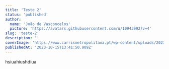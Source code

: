 ```yaml
---
title: 'Teste 2'
status: 'published'
author:
  name: 'João de Vasconcelos'
  picture: 'https://avatars.githubusercontent.com/u/10943992?v=4'
slug: 'teste-2'
description: ''
coverImage: 'https://www.carrismetropolitana.pt/wp-content/uploads/2023/10/Post-Smart-Cities_Ecras-400x240.png'
publishedAt: '2023-10-15T13:41:50.909Z'
---
```


hsiuahiushdiua

